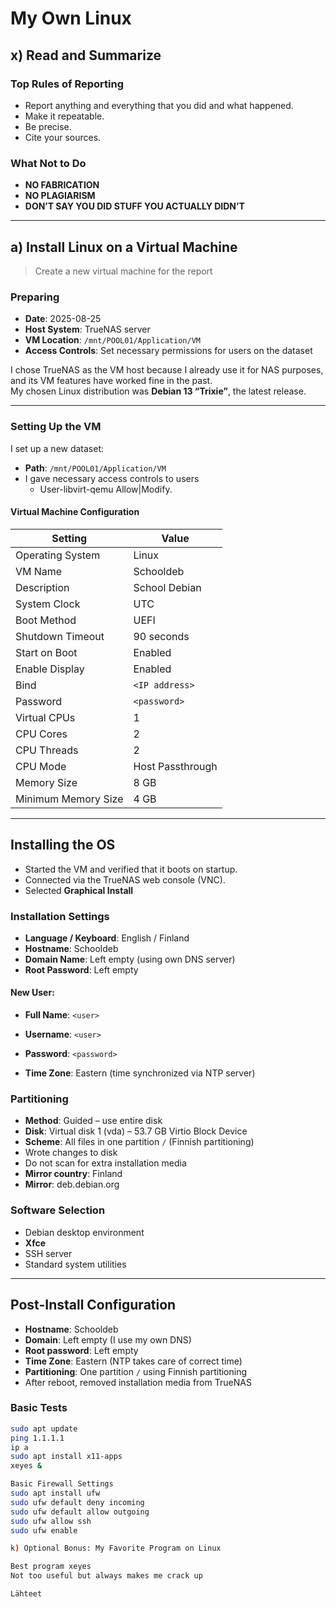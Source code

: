 # My Own Linux

## x) Read and Summarize

### Top Rules of Reporting

- Report anything and everything that you did and what happened.
- Make it repeatable.
- Be precise.
- Cite your sources.

### What Not to Do

- **NO FABRICATION**
- **NO PLAGIARISM**
- **DON’T SAY YOU DID STUFF YOU ACTUALLY DIDN’T**

---

## a) Install Linux on a Virtual Machine

> Create a new virtual machine for the report

### Preparing

- **Date**: 2025-08-25  
- **Host System**: TrueNAS server
- **VM Location**: `/mnt/POOL01/Application/VM`  
- **Access Controls**: Set necessary permissions for users on the dataset

I chose TrueNAS as the VM host because I already use it for NAS purposes, and its VM features have worked fine in the past.  
My chosen Linux distribution was **Debian 13 “Trixie”**, the latest release.

---

### Setting Up the VM

I set up a new dataset:

- **Path**: `/mnt/POOL01/Application/VM`
- I gave necessary access controls to users
  * User-libvirt-qemu         Allow|Modify.

#### Virtual Machine Configuration

| Setting              | Value                          |
|----------------------|--------------------------------|
| Operating System     | Linux                          |
| VM Name              | Schooldeb                      |
| Description          | School Debian                  |
| System Clock         | UTC                            |
| Boot Method          | UEFI                           |
| Shutdown Timeout     | 90 seconds                     |
| Start on Boot        | Enabled                        |
| Enable Display       | Enabled                        |
| Bind                 | `<IP address>`                 |
| Password             | `<password>`                   |
| Virtual CPUs         | 1                              |
| CPU Cores            | 2                              |
| CPU Threads          | 2                              |
| CPU Mode             | Host Passthrough               |
| Memory Size          | 8 GB                           |
| Minimum Memory Size  | 4 GB                           |

---

## Installing the OS

- Started the VM and verified that it boots on startup.
- Connected via the TrueNAS web console (VNC).
- Selected **Graphical Install**

### Installation Settings

- **Language / Keyboard**: English / Finland
- **Hostname**: Schooldeb
- **Domain Name**: Left empty (using own DNS server)
- **Root Password**: Left empty

#### New User:

- **Full Name**: `<user>`
- **Username**: `<user>`
- **Password**: `<password>`

- **Time Zone**: Eastern (time synchronized via NTP server)

### Partitioning

- **Method**: Guided – use entire disk
- **Disk**: Virtual disk 1 (vda) – 53.7 GB Virtio Block Device
- **Scheme**: All files in one partition `/` (Finnish partitioning)
- Wrote changes to disk
- Do not scan for extra installation media
- **Mirror country**: Finland
- **Mirror**: deb.debian.org

### Software Selection

- Debian desktop environment
- **Xfce**
- SSH server
- Standard system utilities

---

## Post-Install Configuration

- **Hostname**: Schooldeb
- **Domain**: Left empty (I use my own DNS)
- **Root password**: Left empty
- **Time Zone**: Eastern (NTP takes care of correct time)
- **Partitioning**: One partition `/` using Finnish partitioning
- After reboot, removed installation media from TrueNAS

### Basic Tests

```bash
sudo apt update
ping 1.1.1.1
ip a
sudo apt install x11-apps
xeyes &

Basic Firewall Settings
sudo apt install ufw
sudo ufw default deny incoming
sudo ufw default allow outgoing
sudo ufw allow ssh
sudo ufw enable

k) Optional Bonus: My Favorite Program on Linux

Best program xeyes
Not too useful but always makes me crack up

Lähteet


